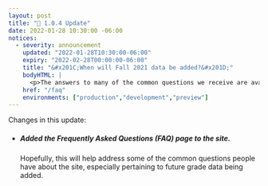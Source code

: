 ```yaml
---
layout: post
title: "🔧 1.0.4 Update"
date: 2022-01-28 10:30:00 -06:00
notices:
  - severity: announcement
    updated: "2022-01-28T10:30:00-06:00"
    expiry: "2022-02-28T00:00:00-06:00"
    title: "&#x201C;When will Fall 2021 data be added?&#x201D;"
    bodyHTML: |
      <p>The answers to many of the common questions we receive are available on our new FAQ page.</p>
    href: "/faq"
    environments: ["production","development","preview"]
---
```


Changes in this update:

- ##### Added the Frequently Asked Questions (FAQ) page to the site.

  Hopefully, this will help address some of the common questions people have about the site, especially pertaining to future grade data being added.
